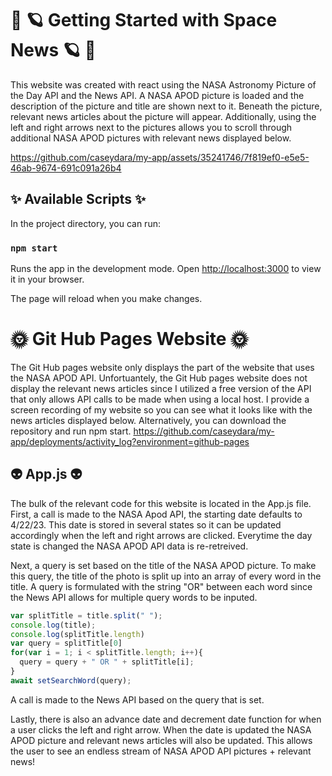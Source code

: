 # 🌙 🪐 Getting Started with Space News 🪐 🌙
 
 <p align="center">

This website was created with react using the NASA Astronomy Picture of the Day API and the News API. A NASA APOD picture is loaded and the description of the picture and title are shown next to it. Beneath the picture, relevant news articles about the picture will appear. Additionally, using the left and right arrows next to the pictures allows you to scroll through additional NASA APOD pictures with relevant news displayed below.
 
 </p>

<p align="center">
 
 https://github.com/caseydara/my-app/assets/35241746/7f819ef0-e5e5-46ab-9674-691c091a26b4
 </p>



## ✨ Available Scripts ✨

In the project directory, you can run:


### `npm start`

Runs the app in the development mode.
Open [http://localhost:3000](http://localhost:3000) to view it in your browser.

The page will reload when you make changes.

# 🌞 Git Hub Pages Website 🌞
The Git Hub pages website only displays the part of the website that uses the NASA APOD API. Unfortuantely, the Git Hub pages website does not display the relevant news articles since I utilized a free version of the API that only allows API calls to be made when using a local host. I provide a screen recording of my website so you can see what it looks like with the news articles displayed below. Alternatively, you can download the repository and run npm start. https://github.com/caseydara/my-app/deployments/activity_log?environment=github-pages

## 👽  App.js 👽 

The bulk of the relevant code for this website is located in the App.js file. First, a call is made to the NASA Apod API, the starting date defaults to 4/22/23. This date is stored in several states so it can be updated accordingly when the left and right arrows are clicked. Everytime the day state is changed the NASA APOD API data is re-retreived.

Next, a query is set based on the title of the NASA APOD picture. To make this query, the title of the photo is split up into an array of every word in the title. A query is formulated with the string "OR" between each word since the News API allows for multiple query words to be inputed. 

```javascript
var splitTitle = title.split(" ");
console.log(title);
console.log(splitTitle.length)
var query = splitTitle[0]
for(var i = 1; i < splitTitle.length; i++){
  query = query + " OR " + splitTitle[i];
}
await setSearchWord(query);
```
A call is made to the News API based on the query that is set.

Lastly, there is also an advance date and decrement date function for when a user clicks the left and right arrow. When the date is updated the NASA APOD picture and relevant news articles will also be updated. This allows the user to see an endless stream of NASA APOD API pictures + relevant news!


